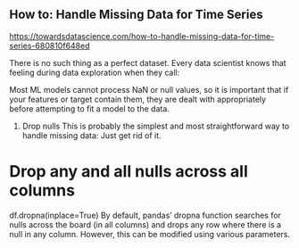 


## How to: Handle Missing Data for Time Series

https://towardsdatascience.com/how-to-handle-missing-data-for-time-series-680810f648ed



There is no such thing as a perfect dataset. Every data scientist knows that feeling during data exploration when they call:

Most ML models cannot process NaN or null values, so it is important that if your features or target contain them, they are dealt with appropriately before attempting to fit a model to the data.

1. Drop nulls
   This is probably the simplest and most straightforward way to handle missing data: Just get rid of it.

# Drop any and all nulls across all columns
df.dropna(inplace=True)
By default, pandas’ dropna function searches for nulls across the board (in all columns) and drops any row where there is a null in any column. However, this can be modified using various parameters.

